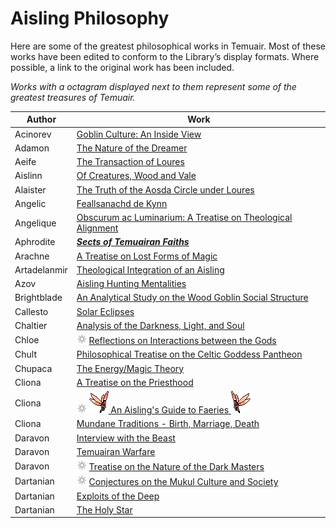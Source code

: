 # Aisling Philosophy

Here are some of the greatest philosophical works in Temuair. Most of these
works have been edited to conform to the Library’s display formats. Where
possible, a link to the original work has been included.

_Works with a octagram displayed next to them represent some of the greatest treasures of Temuair._


|       Author       |                                                               Work                                                               |
|--------------------|----------------------------------------------------------------------------------------------------------------------------------|
| Acinorev           | [Goblin Culture: An Inside View](Acinorev-Goblin-Culture-An-Inside-View.md)                                                      |
| Adamon             | [The Nature of the Dreamer](Adamon-The-Nature-Of-The-Dreamer.md)                                                                 |
| Aeife              | [The Transaction of Loures](Aeife-The-Transaction-of-Loures.md)                                                                  |
| Aislinn            | [Of Creatures, Wood and Vale](Aislinn-Of-Creatures-Wood-And-Vale.md)                                                             |
| Alaister           | [The Truth of the Aosda Circle under Loures](Alaister-The-Truth-Of-The-Aosdic-Circle-Underneath-Loures.md)                       |
| Angelic            | [Feallsanachd de Kynn](Angelic-Feallsanachd-de-Kynn.md)                                                                          |
| Angelique          | [Obscurum ac Luminarium: A Treatise on Theological Alignment](Angelique-Obscurum-ac-Luminarium.md)                               |
| Aphrodite          | [_**Sects of Temuairan Faiths**_](Aphrodite-Sects-of_Temuairan-Faith.md)                                                         |
| Arachne            | [A Treatise on Lost Forms of Magic](Arachne-A-Treatise-on-Lost-Forms-of-Magic.md)                                                |
| Artadelanmir       | [Theological Integration of an Aisling](Artadelanmir-Theological-Integration-of-an-Aisling.md)                                   |
| Azov               | [Aisling Hunting Mentalities](Azov-Aisling-Hunting-Mentalities.md)                                                               |
| Brightblade        | [An Analytical Study on the Wood Goblin Social Structure](Brightblade-An-Analytical-Study-on-the-Wood-Goblin-Social-Structure.md) |
| Callesto           | [Solar Eclipses](Callesto-Solar-Eclipse.md)                                                                                      |
| Chaltier           | [Analysis of the Darkness, Light, and Soul](Chaltier-Analysis-of-the-Darkness-Light-and-Soul.md)                                 |
| Chloe              | ![Treasure of Temuair](../octagram.png) [Reflections on Interactions between the Gods](Chloe-Reflections-on-the-Interactions-Between-the-Gods.md)                        |
| Chult              | [Philosophical Treatise on the Celtic Goddess Pantheon](Chult-Philosophical-Treatise-on-the-Celtic-Goddess-Pantheon.md)          |
| Chupaca            | [The Energy/Magic Theory](Chupaca-The-Energy-Magic-Theory.md)                                                                    |
| Cliona             | [A Treatise on the Priesthood](Cliona-A-Treatise-On-The-Priesthood.md)                                                           |
| Cliona             | ![Treasure of Temuair](../octagram.png) [![fae](images/Cliona-Fae-L.png) An Aisling's Guide to Faeries ![another fae](images/Cliona-Fae-R.png)](Cliona-An-Aislings-Guide-To-Faeries.md) |
| Cliona             | [Mundane Traditions - Birth, Marriage, Death](Cliona-Mundane-Traditions.md)                                                      |
| Daravon            | [Interview with the Beast](Daravon-Interview-With-the-Beast.md)                                                                  |
| Daravon            | [Temuairan Warfare](Daravon-Temuairan-Warfare.md)                                                                                |
| Daravon            | ![Treasure of Temuair](../octagram.png) [Treatise on the Nature of the Dark Masters](Daravon-Treatise-on-the-Nature-of-the-Dark-Masters.md)                              |
| Dartanian          | ![Treasure of Temuair](../octagram.png) [Conjectures on the Mukul Culture and Society](Dartanian-Conjectures-on-the-Mukul-Society.md)                                    |
| Dartanian          | [Exploits of the Deep](Dartanian-Exploits-of-the-Deep.md)                                                                        |
| Dartanian          | [The Holy Star](Dartanian-The-Holy-Star.md)                                                                                      |

